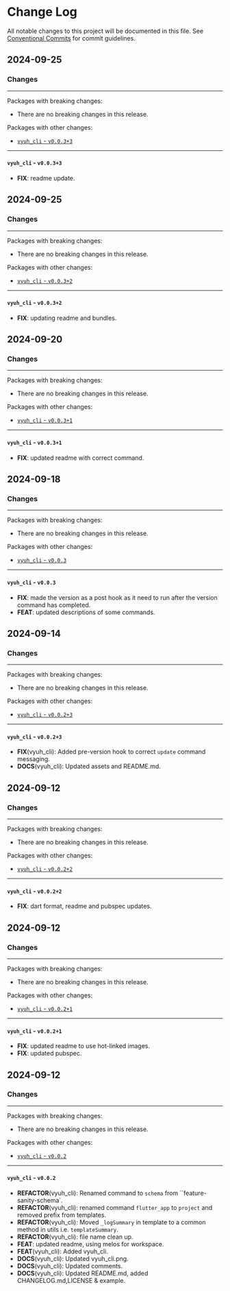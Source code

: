 # Change Log

All notable changes to this project will be documented in this file.
See [Conventional Commits](https://conventionalcommits.org) for commit guidelines.

## 2024-09-25

### Changes

---

Packages with breaking changes:

 - There are no breaking changes in this release.

Packages with other changes:

 - [`vyuh_cli` - `v0.0.3+3`](#vyuh_cli---v0033)

---

#### `vyuh_cli` - `v0.0.3+3`

 - **FIX**: readme update.


## 2024-09-25

### Changes

---

Packages with breaking changes:

 - There are no breaking changes in this release.

Packages with other changes:

 - [`vyuh_cli` - `v0.0.3+2`](#vyuh_cli---v0032)

---

#### `vyuh_cli` - `v0.0.3+2`

 - **FIX**: updating readme and bundles.


## 2024-09-20

### Changes

---

Packages with breaking changes:

 - There are no breaking changes in this release.

Packages with other changes:

 - [`vyuh_cli` - `v0.0.3+1`](#vyuh_cli---v0031)

---

#### `vyuh_cli` - `v0.0.3+1`

 - **FIX**: updated readme with correct command.


## 2024-09-18

### Changes

---

Packages with breaking changes:

 - There are no breaking changes in this release.

Packages with other changes:

 - [`vyuh_cli` - `v0.0.3`](#vyuh_cli---v003)

---

#### `vyuh_cli` - `v0.0.3`

 - **FIX**: made the version as a post hook as it need to run after the version command has completed.
 - **FEAT**: updated descriptions of some commands.


## 2024-09-14

### Changes

---

Packages with breaking changes:

 - There are no breaking changes in this release.

Packages with other changes:

 - [`vyuh_cli` - `v0.0.2+3`](#vyuh_cli---v0023)

---

#### `vyuh_cli` - `v0.0.2+3`

 - **FIX**(vyuh_cli): Added pre-version hook to correct `update` command messaging.
 - **DOCS**(vyuh_cli): Updated assets and README.md.


## 2024-09-12

### Changes

---

Packages with breaking changes:

 - There are no breaking changes in this release.

Packages with other changes:

 - [`vyuh_cli` - `v0.0.2+2`](#vyuh_cli---v0022)

---

#### `vyuh_cli` - `v0.0.2+2`

 - **FIX**: dart format, readme and pubspec updates.


## 2024-09-12

### Changes

---

Packages with breaking changes:

 - There are no breaking changes in this release.

Packages with other changes:

 - [`vyuh_cli` - `v0.0.2+1`](#vyuh_cli---v0021)

---

#### `vyuh_cli` - `v0.0.2+1`

 - **FIX**: updated readme to use hot-linked images.
 - **FIX**: updated pubspec.


## 2024-09-12

### Changes

---

Packages with breaking changes:

 - There are no breaking changes in this release.

Packages with other changes:

 - [`vyuh_cli` - `v0.0.2`](#vyuh_cli---v002)

---

#### `vyuh_cli` - `v0.0.2`

 - **REFACTOR**(vyuh_cli): Renamed command to `schema` from ``feature-sanity-schema`.
 - **REFACTOR**(vyuh_cli): renamed command `flutter_app` to `project` and removed prefix from templates.
 - **REFACTOR**(vyuh_cli): Moved `_logSummary` in template to a common method in utils i.e. `templateSummary`.
 - **REFACTOR**(vyuh_cli): file name clean up.
 - **FEAT**: updated readme, using melos for workspace.
 - **FEAT**(vyuh_cli): Added vyuh_cli.
 - **DOCS**(vyuh_cli): Updated vyuh_cli.png.
 - **DOCS**(vyuh_cli): Updated comments.
 - **DOCS**(vyuh_cli): Updated README.md, added CHANGELOG.md,LICENSE & example.

